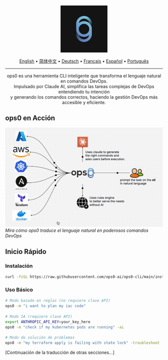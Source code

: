 <p align="center">
  <img src="assets/logo.jpg" alt="ops0 CLI Logo" width="150">
</p>

<p align="center">
  <a href="README.md">English</a> •
  <a href="README.zh-CN.md">简体中文</a> •
  <a href="README.de.md">Deutsch</a> •
  <a href="README.fr.md">Français</a> •
  <a href="README.es.md">Español</a> •
  <a href="README.pt-BR.md">Português</a>
</p>

---

<p align="center">
ops0 es una herramienta CLI inteligente que transforma el lenguaje natural en comandos DevOps.<br>
Impulsado por Claude AI, simplifica las tareas complejas de DevOps entendiendo tu intención<br>
y generando los comandos correctos, haciendo la gestión DevOps más accesible y eficiente.
</p>

## ops0 en Acción

![ops0 CLI Demo](assets/ops0cli.gif)
*Mira cómo ops0 traduce el lenguaje natural en poderosos comandos DevOps*

## Inicio Rápido

### Instalación
```bash
curl -fsSL https://raw.githubusercontent.com/ops0-ai/ops0-cli/main/install.sh | bash
```

### Uso Básico
```bash
# Modo basado en reglas (no requiere clave API)
ops0 -m "i want to plan my iac code"

# Modo IA (requiere clave API)
export ANTHROPIC_API_KEY=your_key_here
ops0 -m "check if my kubernetes pods are running" -ai

# Modo de solución de problemas
ops0 -m "my terraform apply is failing with state lock" -troubleshoot
```

[Continuación de la traducción de otras secciones...] 